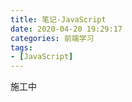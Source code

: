 ```yaml
---
title: 笔记-JavaScript
date: 2020-04-20 19:29:17
categories: 前端学习
tags:
- [JavaScript]
---
```


施工中

<!-- more -->
